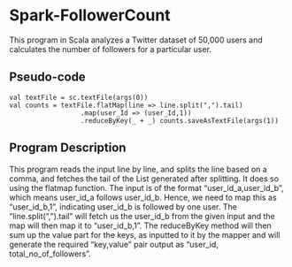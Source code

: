 # Spark-FollowerCount
This program in Scala analyzes a Twitter dataset of  50,000 users and calculates the number of followers for a particular user.

## Pseudo-code

    val textFile = sc.textFile(args(0))
    val counts = textFile.flatMap(line => line.split(",").tail)
                      .map(user_Id => (user_Id,1))
                      .reduceByKey(_ + _) counts.saveAsTextFile(args(1))

## Program Description

This program reads the input line by line, and splits the line based on a comma, and fetches the tail of the List generated after splitting. It does so using the flatmap function. The input is of the format “user_id_a,user_id_b”, which means user_id_a follows user_id_b. Hence, we need to map this as “user_id_b,1”, indicating user_id_b is followed by one user. The “line.split(“,”).tail” will fetch us the user_id_b from the given input and the map will then map it to “user_id_b,1”. The reduceByKey method will then sum up the value part for the keys, as inputted to it by the mapper and will generate the required “key,value” pair output as “user_id, total_no_of_followers”.
